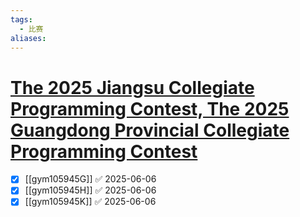 ```yaml
---
tags:
  - 比赛
aliases:
---
```

# [The 2025 Jiangsu Collegiate Programming Contest, The 2025 Guangdong Provincial Collegiate Programming Contest](https://codeforces.com/gym/105945)

- [x] [[gym105945G]] ✅ 2025-06-06
- [x] [[gym105945H]] ✅ 2025-06-06
- [x] [[gym105945K]] ✅ 2025-06-06
